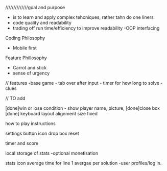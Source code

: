 //////////////goal and purpose

* is to learn and apply complex tehcniques, rather tahn do one liners
* code quality and readability
* trading off run time/efficiency to improve readability -OOP interfacing

Coding Philosophy
* Mobile first

Feature Phillosophy
* Carrot and stick
* sense of urgency

// features -base game - tab over after input - timer for how long to solve - clues


// TO add

[done]win or lose condition - show player name, picture,
[done]close box
[done] keyboard layout alignment size fixed



how to play instructions

settings button icon 
drop box reset

timer and score

local storage of stats
-optional monetisation

stats icon
average time for line 1
avergae per solution
-user profiles/log in.




